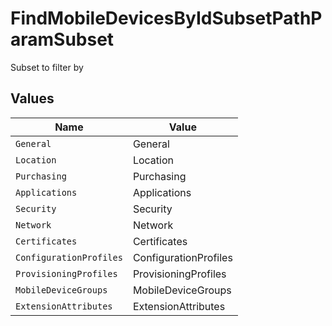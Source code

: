 # FindMobileDevicesByIdSubsetPathParamSubset

Subset to filter by


## Values

| Name                    | Value                   |
| ----------------------- | ----------------------- |
| `General`               | General                 |
| `Location`              | Location                |
| `Purchasing`            | Purchasing              |
| `Applications`          | Applications            |
| `Security`              | Security                |
| `Network`               | Network                 |
| `Certificates`          | Certificates            |
| `ConfigurationProfiles` | ConfigurationProfiles   |
| `ProvisioningProfiles`  | ProvisioningProfiles    |
| `MobileDeviceGroups`    | MobileDeviceGroups      |
| `ExtensionAttributes`   | ExtensionAttributes     |